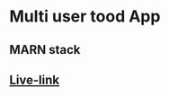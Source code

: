# Multi user tood App 
## MARN stack 

## [Live-link](https://multi-user-todo-app-client.vercel.app/)
